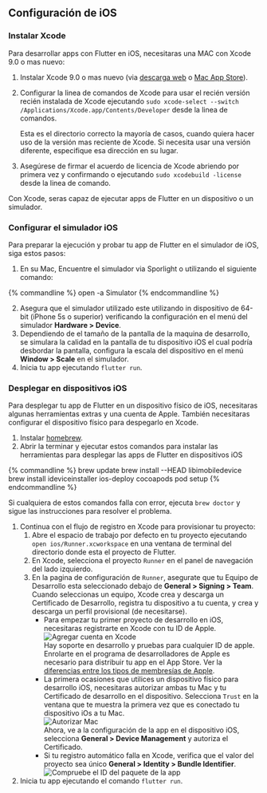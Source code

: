 ## Configuración de iOS 

### Instalar Xcode

Para desarrollar apps con Flutter en iOS, necesitaras una MAC con Xcode 9.0 o mas nuevo:

1. Instalar Xcode 9.0 o mas nuevo (via [descarga web](https://developer.apple.com/xcode/) o
[Mac App Store](https://itunes.apple.com/us/app/xcode/id497799835)).
1. Configurar la linea de comandos de Xcode para usar el recién versión recién instalada de Xcode 
ejecutando `sudo xcode-select --switch /Applications/Xcode.app/Contents/Developer` desde 
la linea de comandos.

   Esta es el directorio correcto la mayoría de casos, cuando quiera hacer uso de la versión mas reciente de Xcode.
   Si necesita usar una versión diferente, especifique esa dirección en su lugar.

1. Asegúrese de firmar el acuerdo de licencia de Xcode abriendo por primera vez y confirmando o
ejecutando `sudo xcodebuild -license` desde la linea de comando.

Con Xcode, seras capaz de ejecutar apps de Flutter en un dispositivo o un simulador.

### Configurar el simulador iOS

Para preparar la ejecución y probar tu app de Flutter en el simulador de iOS, siga estos pasos:

1. En su Mac, Encuentre el simulador via Sporlight o utilizando el siguiente comando:

{% commandline %}
open -a Simulator
{% endcommandline %}

2. Asegura que el simulador utilizado este utilizando in dispositivo de 64-bit (iPhone 5s o superior)  verificando la configuración en el menú del simulador **Hardware > Device**.
3. Dependiendo de el tamaño de la pantalla de la maquina de desarrollo, se simulara la calidad en la pantalla de tu dispositivo iOS el cual podría desbordar la pantalla, configura la escala del dispositivo en el menú **Window > Scale** en el simulador.
4. Inicia tu app ejecutando `flutter run`.


### Desplegar en dispositivos iOS

Para desplegar tu app de Flutter en un dispositivo físico de iOS, necesitaras algunas herramientas extras y una cuenta de Apple. También necesitaras configurar el dispositivo físico para despegarlo en Xcode.


1. Instalar [homebrew](http://brew.sh/).
1. Abrir la terminar y ejecutar estos comandos para instalar las herramientas para desplegar las apps de Flutter en dispositivos iOS

{% commandline %}
brew update
brew install --HEAD libimobiledevice
brew install ideviceinstaller ios-deploy cocoapods
pod setup
{% endcommandline %}

   Si cualquiera de estos comandos falla con error, ejecuta `brew doctor` y sigue las instrucciones
   para resolver el problema.

1. Continua con el flujo de registro en Xcode para provisionar tu proyecto:
    1. Abre el espacio de trabajo por defecto en tu proyecto ejecutando `open ios/Runner.xcworkspace`  en una ventana de terminal del directorio donde esta el proyecto de Flutter.
    1. En Xcode, selecciona el proyecto `Runner` en  el panel de navegación del lado izquierdo.
    1. En la pagina de configuración de `Runner`, asegurate que tu Equipo de Desarrollo esta seleccionado debajo de **General > Signing > Team**. Cuando seleccionas un equipo, Xcode crea y descarga un Certificado de Desarrollo, registra tu dispositivo a tu cuenta, y crea y descarga un perfil provisional (de necesitarse).
        * Para empezar tu primer proyecto de desarrollo en iOS, necesitaras registrarte en Xcode con tu ID de Apple.<br>
        ![Agregar cuenta en Xcode](/images/setup/xcode-account.png)<br>
        Hay soporte en desarrollo y pruebas para cualquier ID de apple. Enrolarte en el programa de desarrolladores de Apple es necesario para distribuir tu app en el App Store. Ver la [diferencias entre los tipos de membresías de Apple](https://developer.apple.com/support/compare-memberships).
        * La primera ocasiones que utilices un dispositivo físico para desarrollo iOS, necesitaras autorizar ambas tu Mac y tu Certificado de desarrollo en el dispositivo. Selecciona `Trust` en la ventana que te muestra la primera vez que es conectado tu dispositivo iOs a tu Mac.<br>
        ![Autorizar Mac](/images/setup/trust-computer.png)<br>
        Ahora, ve a la configuración de la app en el dispositivo iOS, selecciona **General > Device Management**  y autoriza el Certificado.
        * Si tu registro automático falla en Xcode, verifica que el valor del proyecto sea único **General > Identity > Bundle Identifier**.<br>
        ![Compruebe el ID del paquete de la app](/images/setup/xcode-unique-bundle-id.png)
1. Inicia tu app ejecutando el comando `flutter run`.
